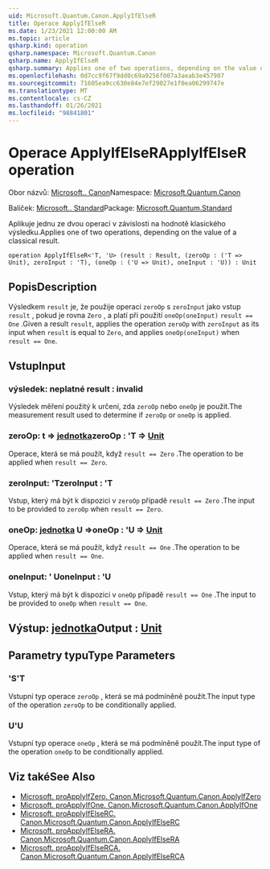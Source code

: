 ```yaml
---
uid: Microsoft.Quantum.Canon.ApplyIfElseR
title: Operace ApplyIfElseR
ms.date: 1/23/2021 12:00:00 AM
ms.topic: article
qsharp.kind: operation
qsharp.namespace: Microsoft.Quantum.Canon
qsharp.name: ApplyIfElseR
qsharp.summary: Applies one of two operations, depending on the value of a classical result.
ms.openlocfilehash: 0d7cc9f67f9dd0c69a9256f007a3aeab3e457907
ms.sourcegitcommit: 71605ea9cc630e84e7ef29027e1f0ea06299747e
ms.translationtype: MT
ms.contentlocale: cs-CZ
ms.lasthandoff: 01/26/2021
ms.locfileid: "98841801"
---
```

# <a name="applyifelser-operation"></a><span data-ttu-id="2191e-102">Operace ApplyIfElseR</span><span class="sxs-lookup"><span data-stu-id="2191e-102">ApplyIfElseR operation</span></span>

<span data-ttu-id="2191e-103">Obor názvů: [Microsoft.. Canon](xref:Microsoft.Quantum.Canon)</span><span class="sxs-lookup"><span data-stu-id="2191e-103">Namespace: [Microsoft.Quantum.Canon](xref:Microsoft.Quantum.Canon)</span></span>

<span data-ttu-id="2191e-104">Balíček: [Microsoft.. Standard](https://nuget.org/packages/Microsoft.Quantum.Standard)</span><span class="sxs-lookup"><span data-stu-id="2191e-104">Package: [Microsoft.Quantum.Standard](https://nuget.org/packages/Microsoft.Quantum.Standard)</span></span>


<span data-ttu-id="2191e-105">Aplikuje jednu ze dvou operací v závislosti na hodnotě klasického výsledku.</span><span class="sxs-lookup"><span data-stu-id="2191e-105">Applies one of two operations, depending on the value of a classical result.</span></span>

```qsharp
operation ApplyIfElseR<'T, 'U> (result : Result, (zeroOp : ('T => Unit), zeroInput : 'T), (oneOp : ('U => Unit), oneInput : 'U)) : Unit
```


## <a name="description"></a><span data-ttu-id="2191e-106">Popis</span><span class="sxs-lookup"><span data-stu-id="2191e-106">Description</span></span>

<span data-ttu-id="2191e-107">Výsledkem `result` je, že použije operaci `zeroOp` s `zeroInput` jako vstup `result` , pokud je rovna `Zero` , a platí při použití `oneOp(oneInput)` `result == One` .</span><span class="sxs-lookup"><span data-stu-id="2191e-107">Given a result `result`, applies the operation `zeroOp` with `zeroInput` as its input when `result` is equal to `Zero`, and applies `oneOp(oneInput)` when `result == One`.</span></span>

## <a name="input"></a><span data-ttu-id="2191e-108">Vstup</span><span class="sxs-lookup"><span data-stu-id="2191e-108">Input</span></span>

### <a name="result--__invalidresult__"></a><span data-ttu-id="2191e-109">výsledek: __neplatné <Result>__</span><span class="sxs-lookup"><span data-stu-id="2191e-109">result : __invalid<Result>__</span></span>

<span data-ttu-id="2191e-110">Výsledek měření použitý k určení, zda `zeroOp` nebo `oneOp` je použit.</span><span class="sxs-lookup"><span data-stu-id="2191e-110">The measurement result used to determine if `zeroOp` or `oneOp` is applied.</span></span>


### <a name="zeroop--t--unit"></a><span data-ttu-id="2191e-111">zeroOp: t => [jednotka](xref:microsoft.quantum.lang-ref.unit)</span><span class="sxs-lookup"><span data-stu-id="2191e-111">zeroOp : 'T => [Unit](xref:microsoft.quantum.lang-ref.unit)</span></span> 

<span data-ttu-id="2191e-112">Operace, která se má použít, když `result == Zero` .</span><span class="sxs-lookup"><span data-stu-id="2191e-112">The operation to be applied when `result == Zero`.</span></span>


### <a name="zeroinput--t"></a><span data-ttu-id="2191e-113">zeroInput: 'T</span><span class="sxs-lookup"><span data-stu-id="2191e-113">zeroInput : 'T</span></span>

<span data-ttu-id="2191e-114">Vstup, který má být k dispozici v `zeroOp` případě `result == Zero` .</span><span class="sxs-lookup"><span data-stu-id="2191e-114">The input to be provided to `zeroOp` when `result == Zero`.</span></span>


### <a name="oneop--u--unit"></a><span data-ttu-id="2191e-115">oneOp: [jednotka](xref:microsoft.quantum.lang-ref.unit) U =></span><span class="sxs-lookup"><span data-stu-id="2191e-115">oneOp : 'U => [Unit](xref:microsoft.quantum.lang-ref.unit)</span></span> 

<span data-ttu-id="2191e-116">Operace, která se má použít, když `result == One` .</span><span class="sxs-lookup"><span data-stu-id="2191e-116">The operation to be applied when `result == One`.</span></span>


### <a name="oneinput--u"></a><span data-ttu-id="2191e-117">oneInput: ' U</span><span class="sxs-lookup"><span data-stu-id="2191e-117">oneInput : 'U</span></span>

<span data-ttu-id="2191e-118">Vstup, který má být k dispozici v `oneOp` případě `result == One` .</span><span class="sxs-lookup"><span data-stu-id="2191e-118">The input to be provided to `oneOp` when `result == One`.</span></span>



## <a name="output--unit"></a><span data-ttu-id="2191e-119">Výstup: [jednotka](xref:microsoft.quantum.lang-ref.unit)</span><span class="sxs-lookup"><span data-stu-id="2191e-119">Output : [Unit](xref:microsoft.quantum.lang-ref.unit)</span></span>



## <a name="type-parameters"></a><span data-ttu-id="2191e-120">Parametry typu</span><span class="sxs-lookup"><span data-stu-id="2191e-120">Type Parameters</span></span>

### <a name="t"></a><span data-ttu-id="2191e-121">'S</span><span class="sxs-lookup"><span data-stu-id="2191e-121">'T</span></span>

<span data-ttu-id="2191e-122">Vstupní typ operace `zeroOp` , která se má podmíněně použít.</span><span class="sxs-lookup"><span data-stu-id="2191e-122">The input type of the operation `zeroOp` to be conditionally applied.</span></span>
### <a name="u"></a><span data-ttu-id="2191e-123">U</span><span class="sxs-lookup"><span data-stu-id="2191e-123">'U</span></span>

<span data-ttu-id="2191e-124">Vstupní typ operace `oneOp` , která se má podmíněně použít.</span><span class="sxs-lookup"><span data-stu-id="2191e-124">The input type of the operation `oneOp` to be conditionally applied.</span></span>

## <a name="see-also"></a><span data-ttu-id="2191e-125">Viz také</span><span class="sxs-lookup"><span data-stu-id="2191e-125">See Also</span></span>

- [<span data-ttu-id="2191e-126">Microsoft. proApplyIfZero. Canon.</span><span class="sxs-lookup"><span data-stu-id="2191e-126">Microsoft.Quantum.Canon.ApplyIfZero</span></span>](xref:Microsoft.Quantum.Canon.ApplyIfZero)
- [<span data-ttu-id="2191e-127">Microsoft. proApplyIfOne. Canon.</span><span class="sxs-lookup"><span data-stu-id="2191e-127">Microsoft.Quantum.Canon.ApplyIfOne</span></span>](xref:Microsoft.Quantum.Canon.ApplyIfOne)
- [<span data-ttu-id="2191e-128">Microsoft. proApplyIfElseRC. Canon.</span><span class="sxs-lookup"><span data-stu-id="2191e-128">Microsoft.Quantum.Canon.ApplyIfElseRC</span></span>](xref:Microsoft.Quantum.Canon.ApplyIfElseRC)
- [<span data-ttu-id="2191e-129">Microsoft. proApplyIfElseRA. Canon.</span><span class="sxs-lookup"><span data-stu-id="2191e-129">Microsoft.Quantum.Canon.ApplyIfElseRA</span></span>](xref:Microsoft.Quantum.Canon.ApplyIfElseRA)
- [<span data-ttu-id="2191e-130">Microsoft. proApplyIfElseRCA. Canon.</span><span class="sxs-lookup"><span data-stu-id="2191e-130">Microsoft.Quantum.Canon.ApplyIfElseRCA</span></span>](xref:Microsoft.Quantum.Canon.ApplyIfElseRCA)